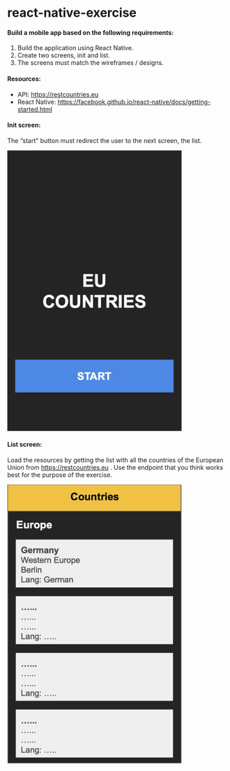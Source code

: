 # react-native-exercise

#### Build a mobile app based on the following requirements:
1. Build the application using React Native.
2. Create two screens, init and list.
3. The screens must match the wireframes / designs.

#### Resources:
- API: https://restcountries.eu
- React Native: https://facebook.github.io/react-native/docs/getting-started.html

#### Init screen:
The “start” button must redirect the user to the next screen, the list.

![alt text](https://github.com/omgalbert/react-native-exercise/blob/master/init_screen.png)

#### List screen:
Load the resources by getting the list with all the countries of the European Union from
https://restcountries.eu . Use the endpoint that you think works best for the purpose of the
exercise.

![alt text](https://github.com/omgalbert/react-native-exercise/blob/master/list_screen.png)

